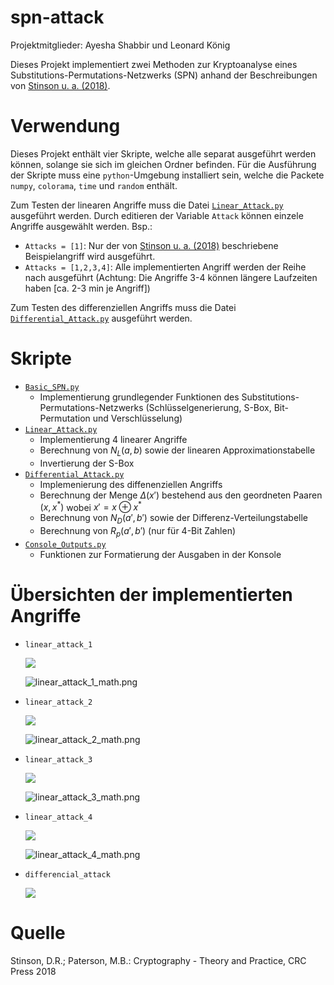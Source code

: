 # spn-attack

Projektmitglieder: Ayesha Shabbir und Leonard König

Dieses Projekt implementiert zwei Methoden zur Kryptoanalyse eines Substitutions-Permutations-Netzwerks (SPN) anhand der Beschreibungen von [Stinson u. a. (2018)](#quelle). 

# Verwendung

Dieses Projekt enthält vier Skripte, welche alle separat ausgeführt werden können, solange sie sich im gleichen Ordner befinden. Für die Ausführung der Skripte muss eine `python`-Umgebung installiert sein, welche die Packete `numpy`, `colorama`, `time` und `random` enthält.

Zum Testen der linearen Angriffe muss die Datei [`Linear_Attack.py`](Linear_Attack.py) ausgeführt werden. Durch editieren der Variable `Attack` können einzele Angriffe ausgewählt werden. Bsp.:
- `Attacks = [1]`: Nur der von [Stinson u. a. (2018)](#quelle) beschriebene Beispielangriff wird ausgeführt.
- `Attacks = [1,2,3,4]`: Alle implementierten Angriff werden der Reihe nach ausgeführt (Achtung: Die Angriffe 3-4 können längere Laufzeiten haben [ca. 2-3 min je Angriff])

Zum Testen des differenziellen Angriffs muss die Datei [`Differential_Attack.py`](Differential_Attack.py) ausgeführt werden.

# Skripte

- [`Basic_SPN.py`](Basic_SPN.py)
  - Implementierung grundlegender Funktionen des Substitutions-Permutations-Netzwerks (Schlüsselgenerierung, S-Box, Bit-Permutation und Verschlüsselung)
- [`Linear_Attack.py`](Linear_Attack.py)
  - Implementierung 4 linearer Angriffe
  - Berechnung von $`N_L(a,b)`$ sowie der linearen Approximationstabelle
  - Invertierung der S-Box
- [`Differential_Attack.py`](Differential_Attack.py)
  - Implemenierung des diffenenziellen Angriffs
  - Berechnung der Menge $`\Delta(x')`$ bestehend aus den geordneten Paaren $`(x,x^*)`$ wobei $`x'=x\oplus x^*`$
  - Berechnung von $`N_D(a',b')`$ sowie der Differenz-Verteilungstabelle
  - Berechnung von $`R_p(a',b')`$ (nur für 4-Bit Zahlen)
- [`Console_Outputs.py`](Console_Outputs.py)
  - Funktionen zur Formatierung der Ausgaben in der Konsole

# Übersichten der implementierten Angriffe

- `linear_attack_1`
  
  ![](images/graphs/linear_attack_1_overview.png)

  ![linear_attack_1_math.png](images/latex/linear_attack_1_bias.png)

- `linear_attack_2`
  
  ![](images/graphs/linear_attack_2_overview.png)

  ![linear_attack_2_math.png](images/latex/linear_attack_2_bias.png)

- `linear_attack_3`
  
  ![](images/graphs/linear_attack_3_overview.png)

  ![linear_attack_3_math.png](images/latex/linear_attack_3_bias.png)

- `linear_attack_4`
  
  ![](images/graphs/linear_attack_4_overview.png)

  ![linear_attack_4_math.png](images/latex/linear_attack_4_bias.png)

- `differencial_attack`

  ![](images/graphs/differential_attack_overview.png)

# Quelle

Stinson, D.R.; Paterson, M.B.: Cryptography - Theory and Practice, CRC Press 2018

